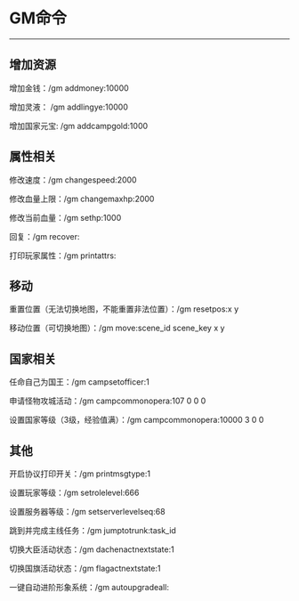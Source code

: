 # GM命令

---

## 增加资源

增加金钱：/gm addmoney:10000

增加灵液： /gm addlingye:10000

增加国家元宝: /gm addcampgold:1000

## 属性相关

修改速度：/gm changespeed:2000

修改血量上限：/gm changemaxhp:2000

修改当前血量：/gm sethp:1000

回复：/gm recover:

打印玩家属性：/gm printattrs:

## 移动

重置位置（无法切换地图，不能重置非法位置）：/gm resetpos:x y

移动位置（可切换地图）：/gm move:scene_id scene_key x y

## 国家相关

任命自己为国王：/gm campsetofficer:1

申请怪物攻城活动：/gm campcommonopera:107 0 0 0

设置国家等级（3级，经验值满）：/gm campcommonopera:10000 3 0 0

## 其他

开启协议打印开关：/gm printmsgtype:1

设置玩家等级：/gm setrolelevel:666

设置服务器等级：/gm setserverlevelseq:68

跳到并完成主线任务：/gm jumptotrunk:task_id

切换大臣活动状态：/gm dachenactnextstate:1

切换国旗活动状态：/gm flagactnextstate:1

一键自动进阶形象系统：/gm autoupgradeall: